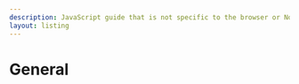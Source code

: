 ```yaml
---
description: JavaScript guide that is not specific to the browser or Node.js
layout: listing
---
```

# General
